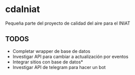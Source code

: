 # cdaIniat
Pequeña parte del proyecto de calidad del aire para el INIAT

## TODOS

- Completar wrapper de base de datos
- Investigar API para cambiar a actualización por eventos
- Integrar sitios con base de datos*
- Investigar API de telegram para hacer un bot